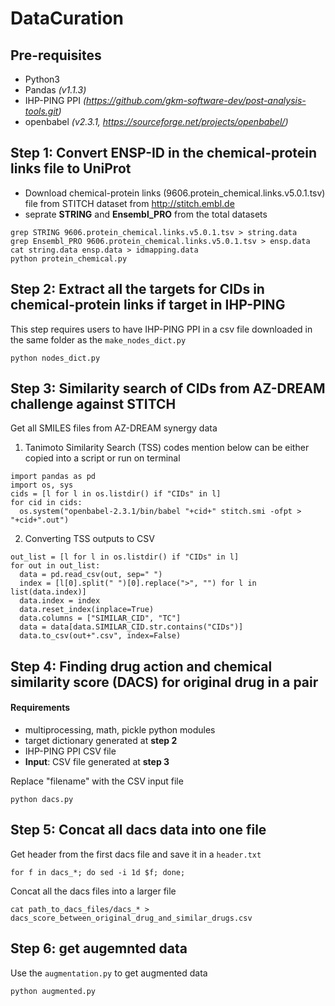 # DataCuration

## Pre-requisites
* Python3
* Pandas *(v1.1.3)*
* IHP-PING PPI *(https://github.com/gkm-software-dev/post-analysis-tools.git)*
* openbabel *(v2.3.1, https://sourceforge.net/projects/openbabel/)*

## Step 1: Convert ENSP-ID in the chemical-protein links file to UniProt

* Download chemical-protein links (9606.protein_chemical.links.v5.0.1.tsv) file from STITCH dataset from http://stitch.embl.de
* seprate **STRING** and **Ensembl_PRO** from the total datasets

```
grep STRING 9606.protein_chemical.links.v5.0.1.tsv > string.data
grep Ensembl_PRO 9606.protein_chemical.links.v5.0.1.tsv > ensp.data
cat string.data ensp.data > idmapping.data
python protein_chemical.py
```
## Step 2: Extract all the targets for CIDs in chemical-protein links if target in IHP-PING
This step requires users to have IHP-PING PPI in a csv file downloaded in the same folder as the `make_nodes_dict.py`
```
python nodes_dict.py
```
## Step 3: Similarity search of CIDs from AZ-DREAM challenge against STITCH
Get all SMILES files from AZ-DREAM synergy data

1. Tanimoto Similarity Search (TSS)
codes mention below can be either copied into a script or run on terminal
```
import pandas as pd
import os, sys
cids = [l for l in os.listdir() if "CIDs" in l]
for cid in cids:
  os.system("openbabel-2.3.1/bin/babel "+cid+" stitch.smi -ofpt > "+cid+".out")
 ```
 2. Converting TSS outputs to CSV
```
out_list = [l for l in os.listdir() if "CIDs" in l]
for out in out_list:
  data = pd.read_csv(out, sep=" ")
  index = [l[0].split(" ")[0].replace(">", "") for l in list(data.index)]
  data.index = index
  data.reset_index(inplace=True)
  data.columns = ["SIMILAR_CID", "TC"]
  data = data[data.SIMILAR_CID.str.contains("CIDs")]
  data.to_csv(out+".csv", index=False)
 ```
## Step 4: Finding drug action and chemical similarity score (DACS) for original drug in a pair
#### Requirements 
* multiprocessing, math, pickle python modules
* target dictionary generated at **step 2**
* IHP-PING PPI CSV file
* __Input__: CSV file generated at **step 3**

Replace "filename" with the CSV input file

`python dacs.py`

## Step 5: Concat all dacs data into one file
Get header from the first dacs file and save it in a `header.txt`

```
for f in dacs_*; do sed -i 1d $f; done;
```
Concat all the dacs files into a larger file

```
cat path_to_dacs_files/dacs_* > dacs_score_between_original_drug_and_similar_drugs.csv
```
## Step 6: get augemnted data
Use the `augmentation.py` to get augmented data
```
python augmented.py
```


